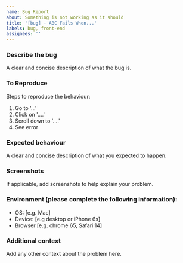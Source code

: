 ```yaml
---
name: Bug Report
about: Something is not working as it should
title: '[bug] - ABC Fails When...'
labels: bug, front-end
assignees: ''
---
```


### Describe the bug
A clear and concise description of what the bug is.

### To Reproduce
Steps to reproduce the behaviour:

1. Go to '...'
2. Click on '....'
3. Scroll down to '....'
4. See error

### Expected behaviour
A clear and concise description of what you expected to happen.

### Screenshots
If applicable, add screenshots to help explain your problem.

### Environment (please complete the following information):

- OS: [e.g. Mac]
- Device: [e.g desktop or iPhone 6s]
- Browser [e.g. chrome 65, Safari 14]

### Additional context
Add any other context about the problem here.
